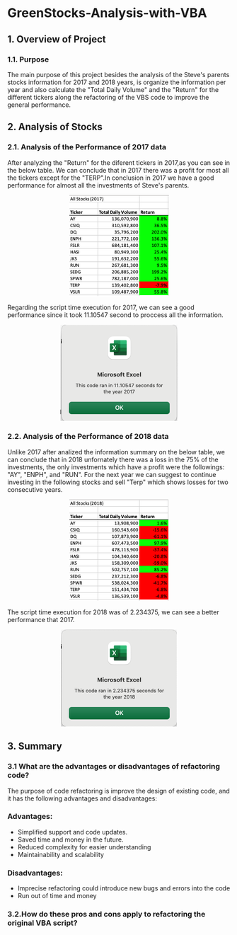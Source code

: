 # GreenStocks-Analysis-with-VBA

## 1. Overview of Project

### 1.1. Purpose
The main purpose of this project besides the analysis of the Steve's parents stocks information for 2017 and 2018 years, is organize the information per year and also calculate the "Total Daily Volume" and  the "Return" for the different tickers along the refactoring of the VBS code to improve the general performance.

## 2. Analysis of Stocks

### 2.1. Analysis of the Performance of 2017 data
After analyzing the "Return" for the diferent tickers in 2017,as you can see in the below table. We can conclude that in 2017 there was a profit for most all the tickers except for the "TERP".In conclusion in 2017 we have a good performance for almost all the investments of Steve's parents.

<p align="center">
  <img  src="Resources/VBA_Challenge_Results2017.png">
</p>

Regarding the script time execution for 2017, we can see a good performance since it took 11.10547 second to proccess all the information.
<p align="center">
  <img src="Resources/VBA_Challenge_2017.png">
</p>


### 2.2.  Analysis of the Performance of 2018 data
Unlike 2017 after analized the information summary on the below table, we can conclude that in 2018 unfornately there was a loss in the 75% of the investments, the only investments which have a profit were the followings: "AY", "ENPH", and "RUN".
For the next year we can suggest to continue investing in the following stocks and sell "Terp" which shows losses for two consecutive years.

<p align="center">
  <img  src="Resources/VBA_Challenge_Results2018.png">
</p>

 The script time execution for 2018 was of 2.234375, we can see a better performance that 2017.

<p align="center">
  <img src="Resources/VBA_Challenge_2018.png">
</p>



## 3. Summary
### 3.1 What are the advantages or disadvantages of refactoring code?
The purpose of code refactoring is improve the design of existing code, and it has the following advantages and disadvantages:
### Advantages:
 * Simplified support and code updates.
 * Saved time and money in the future.
 * Reduced complexity for easier understanding
 * Maintainability and scalability

### Disadvantages:
  * Imprecise refactoring could introduce new bugs and errors into the code
  * Run out of time and money

### 3.2.How do these pros and cons apply to refactoring the original VBA script?

